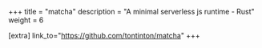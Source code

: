 +++
title = "matcha"
description = "A minimal serverless js runtime - Rust" 
weight = 6

[extra]
link_to="https://github.com/tontinton/matcha"
+++
